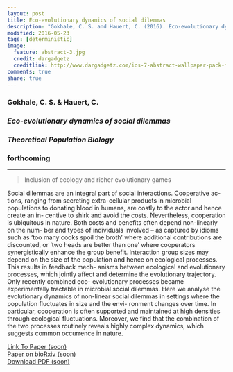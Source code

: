 ```yaml
---
layout: post
title: Eco-evolutionary dynamics of social dilemmas
description: "Gokhale, C. S. and Hauert, C. (2016). Eco-evolutionary dynamics of social dilemmas, Theoretical Population Biology"
modified: 2016-05-23
tags: [deterministic]
image:
  feature: abstract-3.jpg
  credit: dargadgetz
  creditlink: http://www.dargadgetz.com/ios-7-abstract-wallpaper-pack-for-iphone-5-and-ipod-touch-retina/
comments: true
share: true
---
```


### Gokhale, C. S. & Hauert, C.

### *Eco-evolutionary dynamics of social dilemmas*

### *Theoretical Population Biology*

### forthcoming

***

> Inclusion of ecology and richer evolutionary games


Social dilemmas are an integral part of social interactions. Cooperative ac- tions, ranging from secreting extra-cellular products in microbial populations to donating blood in humans, are costly to the actor and hence create an in- centive to shirk and avoid the costs. Nevertheless, cooperation is ubiquitous in nature. Both costs and benefits often depend non-linearly on the num- ber and types of individuals involved – as captured by idioms such as ‘too many cooks spoil the broth’ where additional contributions are discounted, or ‘two heads are better than one’ where cooperators synergistically enhance the group benefit. Interaction group sizes may depend on the size of the population and hence on ecological processes. This results in feedback mech- anisms between ecological and evolutionary processes, which jointly affect and determine the evolutionary trajectory. Only recently combined eco- evolutionary processes became experimentally tractable in microbial social dilemmas. Here we analyse the evolutionary dynamics of non-linear social dilemmas in settings where the population fluctuates in size and the envi- ronment changes over time. In particular, cooperation is often supported and maintained at high densities through ecological fluctuations. Moreover, we find that the combination of the two processes routinely reveals highly complex dynamics, which suggests common occurrence in nature.

<div markdown="0"><a href="#" class="btn btn-success">Link To Paper (soon)</a></div>

<div markdown="0"><a href="#" class="btn btn-success">Paper on bioRxiv (soon)</a></div>

<div markdown="0"><a href="{{ site.url }}/papers/Gokhale_TPB_2016.pdf" class="btn btn-info">Download PDF (soon)</a></div>

